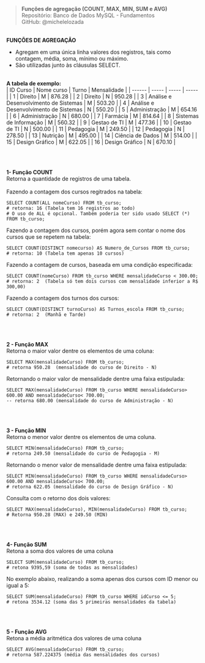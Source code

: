 > **Funções de agregação (COUNT, MAX, MIN, SUM e AVG)**  
> Repositório: Banco de Dados MySQL - Fundamentos  
> GitHub: @michelelozada
&nbsp;
     
&nbsp;  
**FUNÇÕES DE AGREGAÇÃO**  
- Agregam em uma única linha valores dos registros, tais como contagem, média, soma, mínimo ou máximo. 
- São utilizadas junto às cláusulas SELECT.
&nbsp;
     
&nbsp;  
**A tabela de exemplo:**  
| ID Curso | Nome curso 							| Turno | Mensalidade |
| ------   | -----      							| ----- | -----       |
| 1        | Direito                               	| M     | 876.28      |
| 2	       | Direito	                            | N     | 950.28      |
| 3	       | Análise e Desenvolvimento de Sistemas 	| M     | 503.20      |
| 4	       | Análise e Desenvolvimento de Sistemas 	| N     | 550.20      |
| 5	       | Administração	                     	| M     | 654.16      |
| 6	       | Administração	                        | N     | 680.00      |
| 7	       | Farmácia	                            | M     | 814.64      |
| 8	       | Sistemas de Informação                 | M     | 560.32      |
| 9	       | Gestao de TI	                        | M     | 477.36      |
| 10       | Gestao de TI	                        | N     | 500.00      |
| 11       | Pedagogia	                         	| M     | 249.50      |
| 12       | Pedagogia	                         	| N     | 278.50      |
| 13       | Nutrição                              	| M     | 495.00      |
| 14       | Ciência de Dados                      	| M     | 514.00      |
| 15       | Design Gráfico                        	| M     | 622.05      |
| 16       | Design Gráfico                        	| N     | 670.10      |

&nbsp;
     
&nbsp;  
**1- Função COUNT**  
Retorna a quantidade de registros de uma tabela.  
&nbsp;  
Fazendo a contagem dos cursos regitrados na tabela:
```mysql
SELECT COUNT(ALL nomeCurso) FROM tb_curso;  
# retorna: 16 (Tabela tem 16 registros ao todo)
# O uso de ALL é opcional. Também poderia ter sido usado SELECT (*) FROM tb_curso; 
```
Fazendo a contagem dos cursos, porém agora sem contar o nome dos cursos que se repetem na tabela:
```mysql
SELECT COUNT(DISTINCT nomecurso) AS Numero_de_Cursos FROM tb_curso;  
# retorna: 10 (Tabela tem apenas 10 cursos)
```
Fazendo a contagem de cursos, baseada em uma condição especificada:
```mysql
SELECT COUNT(nomeCurso) FROM tb_curso WHERE mensalidadeCurso < 300.00;  
# retorna: 2  (Tabela só tem dois cursos com mensalidade inferior a R$ 300,00)
```
Fazendo a contagem dos turnos dos cursos:
```mysql
SELECT COUNT(DISTINCT turnoCurso) AS Turnos_escola FROM tb_curso;
# retorna: 2  (Manhã e Tarde)
```
&nbsp;
     
&nbsp;  
**2 - Função MAX**  
Retorna o maior valor dentre os elementos de uma coluna:
```mysql
SELECT MAX(mensalidadeCurso) FROM tb_curso; 
# retorna 950.28  (mensalidade do curso de Direito - N)
```
Retornando o maior valor de mensalidade dentre uma faixa estipulada:
```mysql
SELECT MAX(mensalidadeCurso) FROM tb_curso WHERE mensalidadeCurso> 600.00 AND mensalidadeCurso< 700.00;  
-- retorna 680.00 (mensalidade do curso de Administração - N)
```
&nbsp;
     
&nbsp;  
**3 - Função MIN**  
Retorna o menor valor dentre os elementos de uma coluna.
```mysql
SELECT MIN(mensalidadeCurso) FROM tb_curso; 
# retorna 249.50 (mensalidade do curso de Pedagogia - M)
```
Retornando o menor valor de mensalidade dentre uma faixa estipulada:
```mysql
SELECT MIN(mensalidadeCurso) FROM tb_curso WHERE mensalidadeCurso> 600.00 AND mensalidadeCurso< 700.00;  
# retorna 622.05 (mensalidade do curso de Design Gráfico - N)
```
Consulta com o retorno dos dois valores:
```mysql
SELECT MAX(mensalidadeCurso), MIN(mensalidadeCurso) FROM tb_curso;   
# Retorna 950.28 (MAX) e 249.50 (MIN)
```
&nbsp;
     
&nbsp;  
**4- Função SUM**  
Retona a soma dos valores de uma coluna
```mysql
SELECT SUM(mensalidadeCurso) FROM tb_curso; 
# retona 9395,59 (soma de todas as mensalidades)
```
No exemplo abaixo, realizando a soma apenas dos cursos com ID menor ou igual a 5:
```mysql
SELECT SUM(mensalidadeCurso) FROM tb_curso WHERE idCurso <= 5;
# retona 3534.12 (soma das 5 primeiras mensalidades da tabela)
```
&nbsp;
     
&nbsp;  
**5 - Função AVG**  
Retona a média aritmética dos valores de uma coluna
```mysql
SELECT AVG(mensalidadeCurso) FROM tb_curso; 
# retorna 587.224375 (média das mensalidades dos cursos)
```